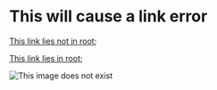 # This will cause a link error

[This link lies not in root](../../file-not-in-project.md);

[This link lies in root](../index.md);

[//]: # (TODO: Implement image validator)

![This image does not exist](../img/does-not-exist.jpg)
